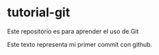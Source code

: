 # tutorial-git
Este repositorio es para aprender el uso de Git

Este texto representa mi primer commit con github.
